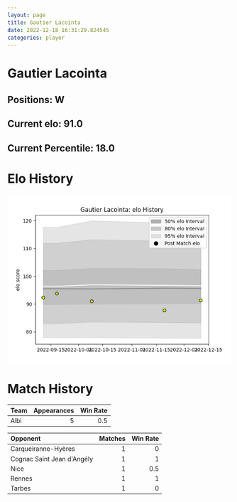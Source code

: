 ```yaml
---  
layout: page  
title: Gautier Lacointa  
date: 2022-12-18 16:31:29.824545  
categories: player  
---
```

# Gautier Lacointa

## Positions: W

## Current elo: 91.0

## Current Percentile: 18.0

# Elo History


![elo history](history_GautierLacointa.png)
# Match History


| Team   |   Appearances |   Win Rate |
|:-------|--------------:|-----------:|
| Albi   |             5 |        0.5 |

| Opponent                   |   Matches |   Win Rate |
|:---------------------------|----------:|-----------:|
| Carqueiranne-Hyères        |         1 |        0   |
| Cognac Saint Jean d'Angély |         1 |        1   |
| Nice                       |         1 |        0.5 |
| Rennes                     |         1 |        1   |
| Tarbes                     |         1 |        0   |